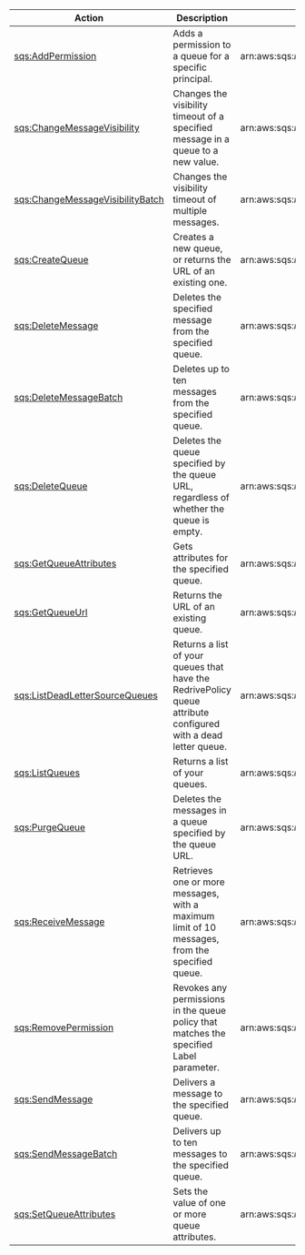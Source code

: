 | Action | Description | Resource | Condition |
| --- | --- | --- | --- |
| [sqs:AddPermission](http://docs.aws.amazon.com/AWSSimpleQueueService/latest/APIReference/API_AddPermission.html) | Adds a permission to a queue for a specific principal. | arn:aws:sqs:$region:$account:$queuename | - |
| [sqs:ChangeMessageVisibility](http://docs.aws.amazon.com/AWSSimpleQueueService/latest/APIReference/API_ChangeMessageVisibility.html) | Changes the visibility timeout of a specified message in a queue to a new value. | arn:aws:sqs:$region:$account:$queuename | - |
| [sqs:ChangeMessageVisibilityBatch](http://docs.aws.amazon.com/AWSSimpleQueueService/latest/APIReference/API_ChangeMessageVisibilityBatch.html) | Changes the visibility timeout of multiple messages. | arn:aws:sqs:$region:$account:$queuename | - |
| [sqs:CreateQueue](http://docs.aws.amazon.com/AWSSimpleQueueService/latest/APIReference/API_CreateQueue.html) | Creates a new queue, or returns the URL of an existing one. | arn:aws:sqs:$region:$account:$queuename | - |
| [sqs:DeleteMessage](http://docs.aws.amazon.com/AWSSimpleQueueService/latest/APIReference/API_DeleteMessage.html) | Deletes the specified message from the specified queue. | arn:aws:sqs:$region:$account:$queuename | - |
| [sqs:DeleteMessageBatch](http://docs.aws.amazon.com/AWSSimpleQueueService/latest/APIReference/API_DeleteMessageBatch.html) | Deletes up to ten messages from the specified queue. | arn:aws:sqs:$region:$account:$queuename | - |
| [sqs:DeleteQueue](http://docs.aws.amazon.com/AWSSimpleQueueService/latest/APIReference/API_DeleteQueue.html) | Deletes the queue specified by the queue URL, regardless of whether the queue is empty. | arn:aws:sqs:$region:$account:$queuename | - |
| [sqs:GetQueueAttributes](http://docs.aws.amazon.com/AWSSimpleQueueService/latest/APIReference/API_GetQueueAttributes.html) | Gets attributes for the specified queue. | arn:aws:sqs:$region:$account:$queuename | - |
| [sqs:GetQueueUrl](http://docs.aws.amazon.com/AWSSimpleQueueService/latest/APIReference/API_GetQueueUrl.html) | Returns the URL of an existing queue. | arn:aws:sqs:$region:$account:$queuename | - |
| [sqs:ListDeadLetterSourceQueues](http://docs.aws.amazon.com/AWSSimpleQueueService/latest/APIReference/API_ListDeadLetterSourceQueues.html) | Returns a list of your queues that have the RedrivePolicy queue attribute configured with a dead letter queue. | arn:aws:sqs:$region:$account:$queuename | - |
| [sqs:ListQueues](http://docs.aws.amazon.com/AWSSimpleQueueService/latest/APIReference/API_ListQueues.html) | Returns a list of your queues. | arn:aws:sqs:$region:$account:* | - |
| [sqs:PurgeQueue](http://docs.aws.amazon.com/AWSSimpleQueueService/latest/APIReference/API_PurgeQueue.html) | Deletes the messages in a queue specified by the queue URL. | arn:aws:sqs:$region:$account:$queuename | - |
| [sqs:ReceiveMessage](http://docs.aws.amazon.com/AWSSimpleQueueService/latest/APIReference/API_ReceiveMessage.html) | Retrieves one or more messages, with a maximum limit of 10 messages, from the specified queue. | arn:aws:sqs:$region:$account:$queuename | - |
| [sqs:RemovePermission](http://docs.aws.amazon.com/AWSSimpleQueueService/latest/APIReference/API_RemovePermission.html) | Revokes any permissions in the queue policy that matches the specified Label parameter. | arn:aws:sqs:$region:$account:$queuename | - |
| [sqs:SendMessage](http://docs.aws.amazon.com/AWSSimpleQueueService/latest/APIReference/API_SendMessage.html) | Delivers a message to the specified queue. | arn:aws:sqs:$region:$account:$queuename | - |
| [sqs:SendMessageBatch](http://docs.aws.amazon.com/AWSSimpleQueueService/latest/APIReference/API_SendMessageBatch.html) | Delivers up to ten messages to the specified queue. | arn:aws:sqs:$region:$account:$queuename | - |
| [sqs:SetQueueAttributes](http://docs.aws.amazon.com/AWSSimpleQueueService/latest/APIReference/API_SetQueueAttributes.html) | Sets the value of one or more queue attributes. | arn:aws:sqs:$region:$account:$queuename | - |

